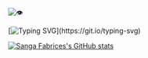 ![:eye:](https://visitor-badge.laobi.icu/badge?page_id=sangafabrice.sangafabrice&left_color=orange&right_color=teal)

[![Typing SVG](https://readme-typing-svg.demolab.com?font=Poppins+Black&pause=1000&color=008080&right=true&random=false&width=435&lines=Hello+there!+%F0%9F%91%8B;I'm+Fabrice+Sanga!)](https://git.io/typing-svg)

[![Sanga Fabrices's GitHub stats](https://github-readme-stats.vercel.app/api?username=sangafabrice&theme=vue-dark)](https://github.com/anuraghazra/github-readme-stats)
